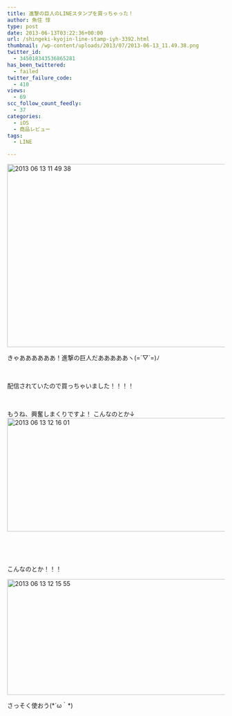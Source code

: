 ```yaml
---
title: 進撃の巨人のLINEスタンプを買っちゃった！
author: 魚住 惇
type: post
date: 2013-06-13T03:22:36+00:00
url: /shingeki-kyojin-line-stamp-iyh-3392.html
thumbnail: /wp-content/uploads/2013/07/2013-06-13_11.49.38.png
twitter_id:
  - 345018343536865281
has_been_twittered:
  - failed
twitter_failure_code:
  - 410
views:
  - 69
scc_follow_count_feedly:
  - 37
categories:
  - iOS
  - 商品レビュー
tags:
  - LINE

---
```

<img decoding="async" loading="lazy" title="2013-06-13_11.49.38.png" src="/wp-content/uploads/2013/06/2013-06-13_11.49.38.png" alt="2013 06 13 11 49 38" width="600" height="424" border="0" />

<!--more-->

きゃああああああ！進撃の巨人だあああああヽ(=´▽\`=)ﾉ

 

配信されていたので買っちゃいました！！！！

 

もうね、興奮しまくりですよ！ こんなのとか↓<img decoding="async" loading="lazy" title="2013-06-13_12.16.01.png" src="/wp-content/uploads/2013/06/2013-06-13_12.16.01.png" alt="2013 06 13 12 16 01" width="600" height="263" border="0" /> 

 

 

こんなのとか！！！

<img decoding="async" loading="lazy" title="2013-06-13_12.15.55.png" src="/wp-content/uploads/2013/06/2013-06-13_12.15.55.png" alt="2013 06 13 12 15 55" width="600" height="268" border="0" /> 

さっそく使おう(\*´ω｀\*)